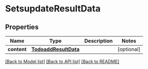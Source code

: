 # SetsupdateResultData

## Properties
Name | Type | Description | Notes
------------ | ------------- | ------------- | -------------
**content** | [**TodoaddResultData**](TodoaddResultData.md) |  | [optional] 

[[Back to Model list]](../README.md#documentation-for-models) [[Back to API list]](../README.md#documentation-for-api-endpoints) [[Back to README]](../README.md)


